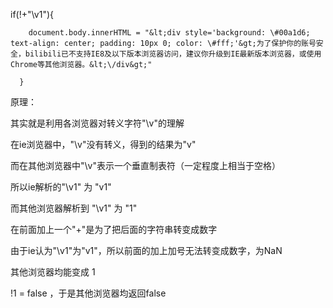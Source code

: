 if\(!+"\v1"\){

```
    document.body.innerHTML = "&lt;div style='background: \#00a1d6; text-align: center; padding: 10px 0; color: \#fff;'&gt;为了保护你的账号安全，bilibili已不支持IE8及以下版本浏览器访问，建议你升级到IE最新版本浏览器，或使用Chrome等其他浏览器。&lt;\/div&gt;"

  }
```

原理：

其实就是利用各浏览器对转义字符"\v"的理解

在ie浏览器中，"\v"没有转义，得到的结果为"v"

而在其他浏览器中"\v"表示一个垂直制表符（一定程度上相当于空格）

所以ie解析的"\v1" 为 "v1"

而其他浏览器解析到 "\v1" 为 "1"

在前面加上一个"+"是为了把后面的字符串转变成数字

由于ie认为"\v1"为"v1"，所以前面的加上加号无法转变成数字，为NaN

其他浏览器均能变成 1

 !1 = false ，于是其他浏览器均返回false

